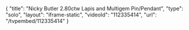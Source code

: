 {
    "title": "Nicky Butler 2.80ctw Lapis and Multigem Pin\/Pendant",
    "type": "solo",
    "layout": "iframe-static",
    "videoId": "112335414",
    "url": "\/tvpembed\/112335414"
}